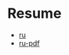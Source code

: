 # Resume
- [ru](https://github.com/TeaDove/resume/blob/master/RESUME_RU.md)
- [ru-pdf](https://github.com/TeaDove/resume/blob/master/RESUME_RU.pdf)